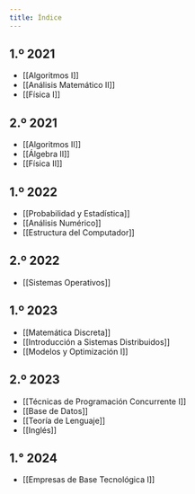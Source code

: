```yaml
---
title: Índice
---
```


## 1.º 2021

- [[Algoritmos I]]
- [[Análisis Matemático II]]
- [[Física I]]

## 2.º 2021

- [[Algoritmos II]]
- [[Álgebra II]]
- [[Física II]]

## 1.º 2022

- [[Probabilidad y Estadística]]
- [[Análisis Numérico]]
- [[Estructura del Computador]]

## 2.º 2022

- [[Sistemas Operativos]]

## 1.º 2023

- [[Matemática Discreta]]
- [[Introducción a Sistemas Distribuidos]]
- [[Modelos y Optimización I]]

## 2.º 2023

- [[Técnicas de Programación Concurrente I]]
- [[Base de Datos]]
- [[Teoría de Lenguaje]]
- [[Inglés]]

## 1.° 2024

- [[Empresas de Base Tecnológica I]]
